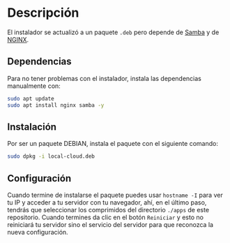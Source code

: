 # Descripción

El instalador se actualizó a un paquete `.deb` pero depende de [Samba](https://packages.ubuntu.com/oracular/samba) y de [NGINX](https://nginx.org).

## Dependencias

Para no tener problemas con el instalador, instala las dependencias manualmente con:

```bash
sudo apt update
sudo apt install nginx samba -y
```

## Instalación

Por ser un paquete DEBIAN, instala el paquete con el siguiente comando:

```bash
sudo dpkg -i local-cloud.deb
```

## Configuración

Cuando termine de instalarse el paquete puedes usar `hostname -I` para ver tu IP y acceder a tu servidor con tu navegador, ahí, en el último paso, tendrás que seleccionar los comprimidos del directorio `./apps` de este repositorio. Cuando termines da clic en el botón `Reiniciar` y esto no reiniciará tu servidor sino el servicio del servidor para que reconozca la nueva configuración.